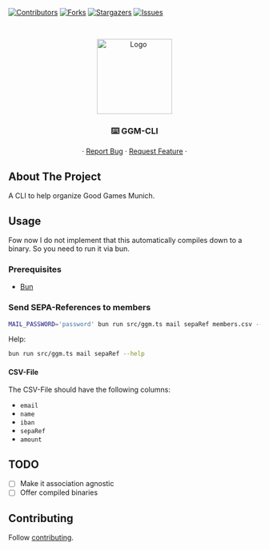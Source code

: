 [![Contributors][contributors-shield]][contributors-url]
[![Forks][forks-shield]][forks-url]
[![Stargazers][stars-shield]][stars-url]
[![Issues][issues-shield]][issues-url]

<!-- PROJECT HEADER -->
<br />
<p align="center">
  <!-- https://github.com/stefanjudis/github-light-dark-image-example -->
  <picture>
    <source media="(prefers-color-scheme: dark)" srcset="https://raw.github.com/Good-Games-Munich/assets/main/logos/GGM_logo_white.png">
    <img alt="Logo" src="https://raw.github.com/Good-Games-Munich/assets/main/logos/GGM_logo_black.png" height="150">
  </picture>

  <h3 align="center">⌨️ GGM-CLI</h3>

  <p align="center">
    ·
    <a href="https://github.com/Good-Games-Munich/ggm-cli/issues">Report Bug</a>
    ·
    <a href="https://github.com/Good-Games-Munich/ggm-cli/issues">Request Feature</a>
    ·
  </p>
</p>

<!-- ABOUT THE PROJECT -->

## About The Project

A CLI to help organize Good Games Munich.

## Usage

Fow now I do not implement that this automatically compiles down to a binary. So you need to run it via bun.

### Prerequisites

- [Bun](https://bun.sh/)

### Send SEPA-References to members

```bash
MAIL_PASSWORD='password' bun run src/ggm.ts mail sepaRef members.csv --paymentStartDate 2024-04-19
```

Help:

```bash
bun run src/ggm.ts mail sepaRef --help
```

#### CSV-File

The CSV-File should have the following columns:

- `email`
- `name`
- `iban`
- `sepaRef`
- `amount`


## TODO

- [ ] Make it association agnostic
- [ ] Offer compiled binaries

<!-- CONTRIBUTING -->

## Contributing

Follow [contributing](https://github.com/Good-Games-Munich/.github/wiki/workflows#contributing).

<!-- MARKDOWN LINKS & IMAGES -->
<!-- https://www.markdownguide.org/basic-syntax/#reference-style-links -->

[contributors-shield]: https://img.shields.io/github/contributors/Good-Games-Munich/ggm-cli.svg?style=flat-square
[contributors-url]: https://github.com/Good-Games-Munich/ggm-cli/graphs/contributors
[forks-shield]: https://img.shields.io/github/forks/Good-Games-Munich/ggm-cli.svg?style=flat-square
[forks-url]: https://github.com/Good-Games-Munich/ggm-cli/network/members
[stars-shield]: https://img.shields.io/github/stars/Good-Games-Munich/ggm-cli.svg?style=flat-square
[stars-url]: https://github.com/Good-Games-Munich/ggm-cli/stargazers
[issues-shield]: https://img.shields.io/github/issues/Good-Games-Munich/ggm-cli.svg?style=flat-square
[issues-url]: https://github.com/Good-Games-Munich/ggm-cli/issues
